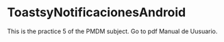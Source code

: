# ToastsyNotificacionesAndroid
This is the practice 5 of the PMDM subject.
Go to pdf Manual de Uusuario.
